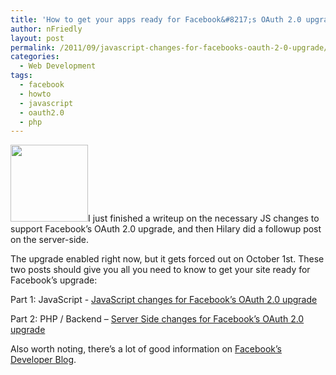```yaml
---
title: 'How to get your apps ready for Facebook&#8217;s OAuth 2.0 upgrade'
author: nFriedly
layout: post
permalink: /2011/09/javascript-changes-for-facebooks-oauth-2-0-upgrade/
categories:
  - Web Development
tags:
  - facebook
  - howto
  - javascript
  - oauth2.0
  - php
---
```

<img class="alignright" src="http://oauth.net/images/oauth-2-sm.png" alt="" width="124" height="123" style="margin-bottom: 0;" />I just finished a writeup on the necessary JS changes to support Facebook&#8217;s OAuth 2.0 upgrade, and then Hilary did a followup post on the server-side. 

The upgrade enabled right now, but it gets forced out on October 1st. These two posts should give you all you need to know to get your site ready for Facebook&#8217;s upgrade:

Part 1: JavaScript - [JavaScript changes for Facebook’s OAuth 2.0 upgrade][1]

Part 2: PHP / Backend &#8211; [Server Side changes for Facebook’s OAuth 2.0 upgrade][2]

Also worth noting, there&#8217;s a lot of good information on [Facebook&#8217;s Developer Blog][3].

 [1]: http://blog.sociablelabs.com/2011/09/16/javascript-changes-facebook-pauth-2-0-upgrade/
 [2]: http://blog.sociablelabs.com/2011/09/19/server-side-changes-facebook-oauth-2-0-upgrade/
 [3]: https://developers.facebook.com/blog/